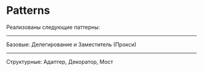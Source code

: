 # Patterns
Реализованы следующие паттерны:
***
Базовые: Делегирование и Заместитель (Прокси) 
***
Структурные: Адаптер, Декоратор, Мост
